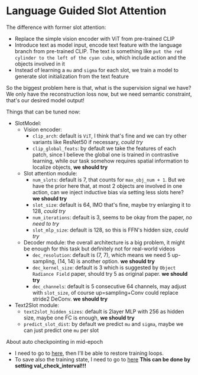 # Language Guided Slot Attention

The difference with former slot attention:

-   Replace the simple vision encoder with ViT from pre-trained CLIP
-   Introduce text as model input, encode text feature with the language branch from pre-trained CLIP. The text is something like `put the red cylinder to the left of the cyan cube`, which include action and the objects involved in it
-   Instead of learning a `mu` and `sigma` for each slot, we train a model to generate slot initialization from the text feature

So the biggest problem here is that, what is the supervision signal we have? We only have the reconstruction loss now, but we need semantic constraint, that's our desired model output!

Things that can be tuned now:

-   SlotModel:
    -   Vision encoder:
        -   `clip_arch`: default is `ViT`, I think that's fine and we can try other variants like ResNet50 if necessary, _could try_
        -   `clip_global_feats`: by default we take the features of each patch, since I believe the global one is trained in contrastive learning, while our task somehow requires spatial information to localize objects, **we should try**
    -   Slot attention module:
        -   `num_slots`: default is 7, that counts for `max_obj_num + 1`. But we have the prior here that, at most 2 objects are involved in one action, can we inject inductive bias via setting less slots here? **we should try**
        -   `slot_size`: default is 64, IMO that's fine, maybe try enlarging it to 128, _could try_
        -   `num_iterations`: default is 3, seems to be okay from the paper, _no need to try_
        -   `slot_mlp_size`: default is 128, so this is FFN's hidden size, _could try_
    -   Decoder module: the overall architecture is a big problem, it might be enough for this task but definitely not for real-world videos
        -   `dec_resolution`: default is (7, 7), which means we need 5 up-sampling, (14, 14) is another option. **we should try**
        -   `dec_kernel_size`: default is 3 which is suggested by `Object Radiance Field` paper, should try 5 as original paper. **we should try**
        -   `dec_channels`: default is 5 consecutive 64 channels, may adjust with `slot_size`, of course up=sampling+Conv could replace stride2 DeConv. **we should try**
-   Text2Slot module:
    -   `text2slot_hidden_sizes`: default is 2layer MLP with 256 as hidden size, maybe one FC is enough, **we should try**
    -   `predict_slot_dist`: by default we predict `mu` and `sigma`, maybe we can just predict one `mu` per slot

About auto checkpointing in mid-epoch

-   I need to go to [here](https://github.com/PyTorchLightning/pytorch-lightning/blob/45f6a3b1758f88af7fd776915539800cbc0137a9/pytorch_lightning/trainer/connectors/checkpoint_connector.py#L137), then I'll be able to restore training loops.
-   To save also the training state, I need to go to [here](https://github.com/PyTorchLightning/pytorch-lightning/blob/45f6a3b1758f88af7fd776915539800cbc0137a9/pytorch_lightning/trainer/connectors/checkpoint_connector.py#L471) **This can be done by setting val_check_interval!!!**
